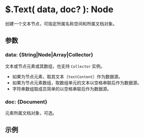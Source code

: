 # $.Text( data, doc? ): Node

创建一个文本节点，可指定所属名称空间和所属文档对象。


## 参数

### data: {String|Node|Array|Collector}

文本或节点元素或其数组，也支持 `Collector` 实例。

- 如果为节点元素，取其文本（`textContent`）作为数据源。
- 如果为节点元素数组，取数组单元的文本以空格串联后作为数据源。
- 字符串数组取成员简单的以空格串联后作为数据源。

### doc: {Document}

元素所属文档对象，可选。


## 示例
